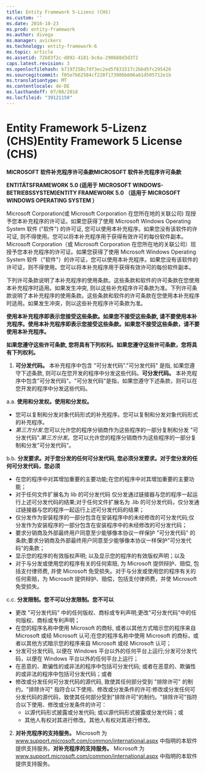 ```yaml
---
title: Entity Framework 5-Lizenz (CHS)
ms.custom: ''
ms.date: 2016-10-23
ms.prod: entity-framework
ms.author: divega
ms.manager: avickers
ms.technology: entity-framework-6
ms.topic: article
ms.assetid: 72b83f2c-d892-4181-bc6a-290688d3d3f2
caps.latest.revision: 3
ms.openlocfilehash: b7197258c7df3ec2ed5f831517c2bbd5fc295426
ms.sourcegitcommit: f05e7b62584cf228f17390bb086a61d505712e1b
ms.translationtype: MT
ms.contentlocale: de-DE
ms.lasthandoff: 07/08/2018
ms.locfileid: "39121150"
---
```

# <a name="entity-framework-5-license-chs"></a><span data-ttu-id="1990c-102">Entity Framework 5-Lizenz (CHS)</span><span class="sxs-lookup"><span data-stu-id="1990c-102">Entity Framework 5 License (CHS)</span></span>
<span data-ttu-id="1990c-103">**MICROSOFT 软件补充程序许可条款**</span><span class="sxs-lookup"><span data-stu-id="1990c-103">**MICROSOFT 软件补充程序许可条款**</span></span>

<span data-ttu-id="1990c-104">**ENTITÄTSFRAMEWORK 5.0 (适用于 MICROSOFT WINDOWS-BETRIEBSSYSTEM)**</span><span class="sxs-lookup"><span data-stu-id="1990c-104">**ENTITY FRAMEWORK 5.0 （适用于 MICROSOFT WINDOWS OPERATING SYSTEM ）**</span></span>

<span data-ttu-id="1990c-105">Microsoft Corporation(或 Microsoft Corporation 在您所在地的关联公司) 现授予您本补充程序的许可证。如果您获得了使用 Microsoft Windows Operating System 软件 ("软件") 的许可证, 您可以使用本补充程序。如果您没有该软件的许可证, 则不得使用。您可以将本补充程序用于获得有效许可的每份软件副本。</span><span class="sxs-lookup"><span data-stu-id="1990c-105">Microsoft Corporation（或 Microsoft Corporation 在您所在地的关联公司）现授予您本补充程序的许可证。如果您获得了使用 Microsoft Windows Operating System 软件（"软件"）的许可证，您可以使用本补充程序。如果您没有该软件的许可证，则不得使用。您可以将本补充程序用于获得有效许可的每份软件副本。</span></span>

<span data-ttu-id="1990c-106">下列许可条款说明了本补充程序的使用条款。这些条款和软件的许可条款在您使用本补充程序时适用。如果发生冲突, 则以这些补充程序许可条款为准。</span><span class="sxs-lookup"><span data-stu-id="1990c-106">下列许可条款说明了本补充程序的使用条款。这些条款和软件的许可条款在您使用本补充程序时适用。如果发生冲突，则以这些补充程序许可条款为准。</span></span>

<span data-ttu-id="1990c-107">**使用本补充程序即表示您接受这些条款。如果您不接受这些条款, 请不要使用本补充程序。**</span><span class="sxs-lookup"><span data-stu-id="1990c-107">**使用本补充程序即表示您接受这些条款。如果您不接受这些条款，请不要使用本补充程序。**</span></span>

<span data-ttu-id="1990c-108">**如果您遵守这些许可条款, 您将具有下列权利。**</span><span class="sxs-lookup"><span data-stu-id="1990c-108">**如果您遵守这些许可条款，您将具有下列权利。**</span></span>

1. <span data-ttu-id="1990c-109">**可分发代码。** 本补充程序中包含 "可分发代码"."可分发代码" 是指, 如果您遵守下述条款, 则可以在您开发的程序中分发这些代码。</span><span class="sxs-lookup"><span data-stu-id="1990c-109">**可分发代码。** 本补充程序中包含"可分发代码"。"可分发代码"是指，如果您遵守下述条款，则可以在您开发的程序中分发这些代码。</span></span>

<span data-ttu-id="1990c-110">a.</span><span class="sxs-lookup"><span data-stu-id="1990c-110">a.</span></span> <span data-ttu-id="1990c-111">**使用和分发权。**</span><span class="sxs-lookup"><span data-stu-id="1990c-111">**使用和分发权。**</span></span>

-   <span data-ttu-id="1990c-112">您可以复制和分发对象代码形式的补充程序。</span><span class="sxs-lookup"><span data-stu-id="1990c-112">您可以复制和分发对象代码形式的补充程序。</span></span>
-   <span data-ttu-id="1990c-113">*第三方分发*.您可以允许您的程序分销商作为这些程序的一部分复制和分发 "可分发代码".</span><span class="sxs-lookup"><span data-stu-id="1990c-113">*第三方分发*。您可以允许您的程序分销商作为这些程序的一部分复制和分发"可分发代码"。</span></span>

<span data-ttu-id="1990c-114">b.</span><span class="sxs-lookup"><span data-stu-id="1990c-114">b.</span></span> <span data-ttu-id="1990c-115">**分发要求。对于您分发的任何可分发代码, 您必须**</span><span class="sxs-lookup"><span data-stu-id="1990c-115">**分发要求。对于您分发的任何可分发代码，您必须**</span></span>

-   <span data-ttu-id="1990c-116">在您的程序中对其增加重要的主要功能;</span><span class="sxs-lookup"><span data-stu-id="1990c-116">在您的程序中对其增加重要的主要功能；</span></span>
-   <span data-ttu-id="1990c-117">对于任何文件扩展名为 lib 的可分发代码 仅分发通过链接器与您的程序一起运行上述可分发代码的结果;</span><span class="sxs-lookup"><span data-stu-id="1990c-117">对于任何文件扩展名为 .lib 的可分发代码，仅分发通过链接器与您的程序一起运行上述可分发代码的结果；</span></span>
-   <span data-ttu-id="1990c-118">仅分发作为安装程序的一部分包含在安装程序中的未经修改的可分发代码;</span><span class="sxs-lookup"><span data-stu-id="1990c-118">仅分发作为安装程序的一部分包含在安装程序中的未经修改的可分发代码；</span></span>
-   <span data-ttu-id="1990c-119">要求分销商及外部最终用户同意至少能够像本协议一样保护 "可分发代码" 的条款;</span><span class="sxs-lookup"><span data-stu-id="1990c-119">要求分销商及外部最终用户同意至少能够像本协议一样保护"可分发代码"的条款；</span></span>
-   <span data-ttu-id="1990c-120">显示您的程序的有效版权声明; 以及</span><span class="sxs-lookup"><span data-stu-id="1990c-120">显示您的程序的有效版权声明；以及</span></span>
-   <span data-ttu-id="1990c-121">对于与分发或使用您的程序有关的任何索赔, 为 Microsoft 提供辩护、赔偿, 包括支付律师费, 并使 Microsoft 免受损失。</span><span class="sxs-lookup"><span data-stu-id="1990c-121">对于与分发或使用您的程序有关的任何索赔，为 Microsoft 提供辩护、赔偿，包括支付律师费，并使 Microsoft 免受损失。</span></span>

<span data-ttu-id="1990c-122">c.</span><span class="sxs-lookup"><span data-stu-id="1990c-122">c.</span></span> <span data-ttu-id="1990c-123">**分发限制。您不可以**</span><span class="sxs-lookup"><span data-stu-id="1990c-123">**分发限制。您不可以**</span></span>

-   <span data-ttu-id="1990c-124">更改 "可分发代码" 中的任何版权、商标或专利声明;</span><span class="sxs-lookup"><span data-stu-id="1990c-124">更改"可分发代码"中的任何版权、商标或专利声明；</span></span>
-   <span data-ttu-id="1990c-125">在您的程序名称中使用 Microsoft 的商标, 或者以其他方式暗示您的程序来自 Microsoft 或经 Microsoft 认可;</span><span class="sxs-lookup"><span data-stu-id="1990c-125">在您的程序名称中使用 Microsoft 的商标，或者以其他方式暗示您的程序来自 Microsoft 或经 Microsoft 认可；</span></span>
-   <span data-ttu-id="1990c-126">分发可分发代码, 以便在 Windows 平台以外的任何平台上运行;</span><span class="sxs-lookup"><span data-stu-id="1990c-126">分发可分发代码，以便在 Windows 平台以外的任何平台上运行；</span></span>
-   <span data-ttu-id="1990c-127">在恶意的、欺骗性的或非法的程序中包括可分发代码; 或者</span><span class="sxs-lookup"><span data-stu-id="1990c-127">在恶意的、欺骗性的或非法的程序中包括可分发代码；或者</span></span>
-   <span data-ttu-id="1990c-128">修改或分发任何可分发代码的源代码, 致使其任何部分受到 "排除许可" 的制约。"排除许可" 指符合以下使用、修改或分发条件的许可:</span><span class="sxs-lookup"><span data-stu-id="1990c-128">修改或分发任何可分发代码的源代码，致使其任何部分受到"排除许可"的制约。"排除许可"指符合以下使用、修改或分发条件的许可：</span></span>
    -   <span data-ttu-id="1990c-129">以源代码形式披露或分发代码; 或</span><span class="sxs-lookup"><span data-stu-id="1990c-129">以源代码形式披露或分发代码；或</span></span>
    -   <span data-ttu-id="1990c-130">其他人有权对其进行修改。</span><span class="sxs-lookup"><span data-stu-id="1990c-130">其他人有权对其进行修改。</span></span>

2. <span data-ttu-id="1990c-131">**对补充程序的支持服务。** Microsoft 为 www.support.microsoft.com/common/international.aspx 中指明的本软件提供支持服务。</span><span class="sxs-lookup"><span data-stu-id="1990c-131">**对补充程序的支持服务。** Microsoft 为 www.support.microsoft.com/common/international.aspx 中指明的本软件提供支持服务。</span></span>
